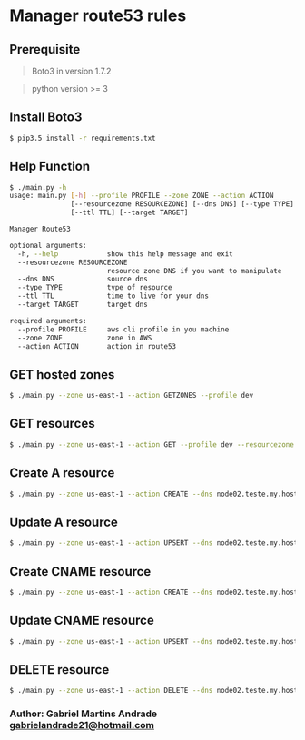 # Manager route53 rules

## Prerequisite
> Boto3 in version 1.7.2

> python version >= 3

## Install Boto3
```bash
$ pip3.5 install -r requirements.txt
```

## Help Function
```bash
$ ./main.py -h
usage: main.py [-h] --profile PROFILE --zone ZONE --action ACTION
               [--resourcezone RESOURCEZONE] [--dns DNS] [--type TYPE]
               [--ttl TTL] [--target TARGET]

Manager Route53

optional arguments:
  -h, --help            show this help message and exit
  --resourcezone RESOURCEZONE
                        resource zone DNS if you want to manipulate
  --dns DNS             source dns
  --type TYPE           type of resource
  --ttl TTL             time to live for your dns
  --target TARGET       target dns

required arguments:
  --profile PROFILE     aws cli profile in you machine
  --zone ZONE           zone in AWS
  --action ACTION       action in route53
```

## GET hosted zones
```bash
$ ./main.py --zone us-east-1 --action GETZONES --profile dev
```

## GET resources
```bash
$ ./main.py --zone us-east-1 --action GET --profile dev --resourcezone my.hosted.address.com.
```

## Create A resource
```bash
$ ./main.py --zone us-east-1 --action CREATE --dns node02.teste.my.hosted.address.com --profile dev --resourcezone my.hosted.address.com. --ttl 30 --type A --target 10.10.10.9
```

## Update A resource
```bash
$ ./main.py --zone us-east-1 --action UPSERT --dns node02.teste.my.hosted.address.com --profile dev --resourcezone my.hosted.address.com. --ttl 30 --type A --target 10.10.10.10
```

## Create CNAME resource
```bash
$ ./main.py --zone us-east-1 --action CREATE --dns node02.teste.my.hosted.address.com --profile dev --resourcezone my.hosted.address.com. --ttl 30 --type CNAME --target my.address.com
```

## Update CNAME resource
```bash
$ ./main.py --zone us-east-1 --action UPSERT --dns node02.teste.my.hosted.address.com --profile dev --resourcezone my.hosted.address.com. --ttl 30 --type CNAME --target my.another.address.com
```

## DELETE resource
```bash
$ ./main.py --zone us-east-1 --action DELETE --dns node02.teste.my.hosted.address.com --profile dev --resourcezone my.hosted.address.com.
```

### Author: Gabriel Martins Andrade <gabrielandrade21@hotmail.com>